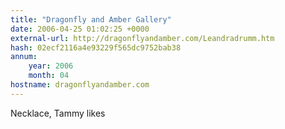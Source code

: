 ```yaml
---
title: "Dragonfly and Amber Gallery"
date: 2006-04-25 01:02:25 +0000
external-url: http://dragonflyandamber.com/Leandradrumm.htm
hash: 02ecf2116a4e93229f565dc9752bab38
annum:
    year: 2006
    month: 04
hostname: dragonflyandamber.com
---
```


Necklace, Tammy likes
